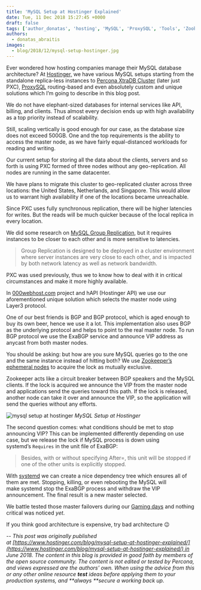 ```yaml
---
title: 'MySQL Setup at Hostinger Explained'
date: Tue, 11 Dec 2018 15:27:45 +0000
draft: false
tags: ['author_donatas', 'hosting', 'MySQL', 'ProxySQL', 'Tools', 'Zookeeper Cluster']
authors:
  - donatas_abraitis
images:
  - blog/2018/12/mysql-setup-hostinger.jpg
---
```


Ever wondered how hosting companies manage their MySQL database architecture? At [Hostinger,](https://www.hostinger.com/) we have various MySQL setups starting from the standalone replica-less instances to [Percona XtraDB Cluster](https://www.percona.com/software/mysql-database/percona-xtradb-cluster) (later just PXC), [ProxySQL](http://www.proxysql.com/) routing-based and even absolutely custom and unique solutions which I’m going to describe in this blog post. 

We do not have elephant-sized databases for internal services like API, billing, and clients. Thus almost every decision ends up with high availability as a top priority instead of scalability. 

Still, scaling vertically is good enough for our case, as the database size does not exceed 500GB. One and the top requirements is the ability to access the master node, as we have fairly equal-distanced workloads for reading and writing. 

Our current setup for storing all the data about the clients, servers and so forth is using PXC formed of three nodes without any geo-replication. All nodes are running in the same datacenter. 

We have plans to migrate this cluster to geo-replicated cluster across three locations: the United States, Netherlands, and Singapore. This would allow us to warrant high availability if one of the locations became unreachable. 

Since PXC uses fully synchronous replication, there will be higher latencies for writes. But the reads will be much quicker because of the local replica in every location. 

We did some research on [MySQL Group Replication](https://dev.mysql.com/doc/refman/8.0/en/group-replication.html), but it requires instances to be closer to each other and is more sensitive to latencies.

> Group Replication is designed to be deployed in a cluster environment where server instances are very close to each other, and is impacted by both network latency as well as network bandwidth.

PXC was used previously, thus we to know how to deal with it in critical circumstances and make it more highly available. 

In [000webhost.com](https://www.000webhost.com/) project and hAPI (Hostinger API) we use our aforementioned unique solution which selects the master node using Layer3 protocol. 

One of our best friends is BGP and BGP protocol, which is aged enough to buy its own beer, hence we use it a lot. This implementation also uses BGP as the underlying protocol and helps to point to the real master node. To run BGP protocol we use the ExaBGP service and announce VIP address as anycast from both master nodes. 

You should be asking: but how are you sure MySQL queries go to the one and the same instance instead of hitting both? We use [Zookeeper’s ephemeral nodes](https://zookeeper.apache.org/doc/current/zookeeperOver.html) to acquire the lock as mutually exclusive. 

Zookeeper acts like a circuit breaker between BGP speakers and the MySQL clients. If the lock is acquired we announce the VIP from the master node and applications send the queries toward this path. If the lock is released, another node can take it over and announce the VIP, so the application will send the queries without any efforts. 

![mysql setup at hostinger](blog/2018/12/mysql-setup-hostinger.jpg) 
_MySQL Setup at Hostinger_ 

The second question comes: what conditions should be met to stop announcing VIP? This can be implemented differently depending on use case, but we release the lock if MySQL process is down using systemd’s `Requires` in the unit file of ExaBGP:

> Besides, with or without specifying After=, this unit will be stopped if one of the other units is explicitly stopped.

With [systemd](https://www.freedesktop.org/wiki/Software/systemd/) we can create a nice dependency tree which ensures all of them are met. Stopping, killing, or even rebooting the MySQL will make systemd stop the ExaBGP process and withdraw the VIP announcement. The final result is a new master selected. 

We battle tested those master failovers during our [Gaming days](https://www.hostinger.com/blog/new-network-infrastructure) and nothing critical was noticed _yet_. 

If you think good architecture is expensive, try bad architecture 😉 

-- _This post was originally published at [https://www.hostinger.com/blog/mysql-setup-at-hostinger-explained/](https://www.hostinger.com/blog/mysql-setup-at-hostinger-explained/) in June 2018. The content in this blog is provided in good faith by members of the open source community. The content is not edited or tested by Percona, and views expressed are the authors’ own. When using the advice from this or any other online resource **test** ideas before applying them to your production systems, and **always **secure a working back up._